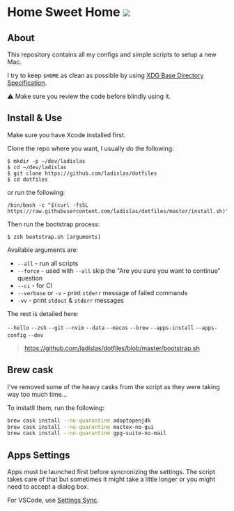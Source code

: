 # Home Sweet Home ![](https://github.com/ladislas/dotfiles/workflows/CI/badge.svg)

## About

This repository contains all my configs and simple scripts to setup a new Mac.

I try to keep `$HOME` as clean as possible by using [XDG Base Directory Specification](https://standards.freedesktop.org/basedir-spec/basedir-spec-latest.html).

⚠️ Make sure you review the code before blindly using it.

## Install & Use

Make sure you have Xcode installed first.

Clone the repo where you want, I usually do the following:

```console
$ mkdir -p ~/dev/ladislas
$ cd ~/dev/ladislas
$ git clone https://github.com/ladislas/dotfiles
$ cd dotfiles
```

or run the following:

```console
/bin/bash -c "$(curl -fsSL https://raw.githubusercontent.com/ladislas/dotfiles/master/install.sh)"
```

Then run the bootstrap process:

```console
$ zsh bootstrap.sh [arguments]
```

Available arguments are:

- `--all` - run all scripts
- `--force` - used with `--all` skip the "Are you sure you want to continue" question
- `--ci` - for CI
- `--verbose` or `-v` - print `stderr` message of failed commands
- `-vv` - print `stdout` & `stderr` messages

The rest is detailed here:

`--hello` `--zsh` `--git` `--nvim` `--data` `--macos` `--brew` `--apps-install` `--apps-config` `--dev`

> https://github.com/ladislas/dotfiles/blob/master/bootstrap.sh

## Brew cask

I've removed some of the heavy casks from the script as they were taking way too much time...

To instatll them, run the following:

```bash
brew cask install --no-quarantine adoptopenjdk
brew cask install --no-quarantine mactex-no-gui
brew cask install --no-quarantine gpg-suite-no-mail
```

## Apps Settings

Apps must be launched first before syncronizing the settings. The script takes care of that but sometimes it might take a little longer or you might need to accept a dialog box.

For VSCode, use [Settings Sync](https://marketplace.visualstudio.com/items?itemName=Shan.code-settings-sync).
